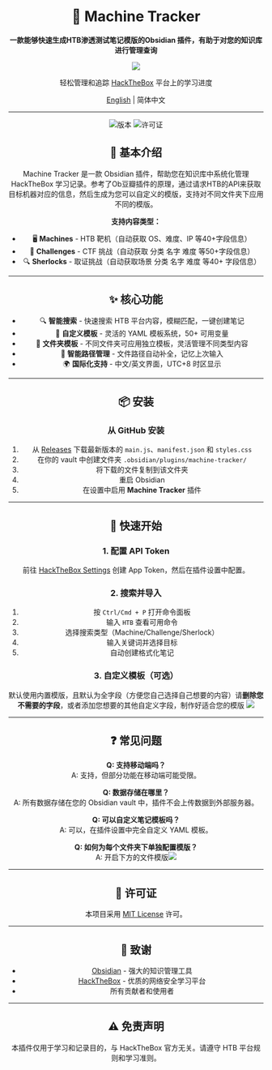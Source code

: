 <div align="center">


# 🎯 Machine Tracker

**一款能够快速生成HTB渗透测试笔记模版的Obsidian 插件，有助于对您的知识库进行管理查询**

![](https://yurain.oss-cn-chengdu.aliyuncs.com/ObsidianPixPin_2025-10-07_04-32-33.gif)

轻松管理和追踪 [HackTheBox](https://hackthebox.com) 平台上的学习进度

[English](README.en.md) | 简体中文

---

![版本](https://img.shields.io/badge/version-1.0.0-blue) ![许可证](https://img.shields.io/badge/license-MIT-green)

## 📖 基本介绍

Machine Tracker 是一款 Obsidian 插件，帮助您在知识库中系统化管理 HackTheBox 学习记录。参考了Ob豆瓣插件的原理，通过请求HTB的API来获取目标机器对应的信息，然后生成为您可以自定义的模版，支持对不同文件夹下应用不同的模版。

**支持内容类型：**

- 🖥️ **Machines** - HTB 靶机（自动获取 OS、难度、IP 等40+字段信息）
- 🎯 **Challenges** - CTF 挑战（自动获取 分类 名字 难度 等50+字段信息）
- 🔍 **Sherlocks** - 取证挑战（自动获取场景 分类 名字 难度 等40+ 字段信息）

---

## ✨ 核心功能

- 🔍 **智能搜索** - 快速搜索 HTB 平台内容，模糊匹配，一键创建笔记
- 📝 **自定义模板** - 灵活的 YAML 模板系统，50+ 可用变量
- 📂 **文件夹模板** - 不同文件夹可应用独立模板，灵活管理不同类型内容
- 📁 **智能路径管理** - 文件路径自动补全，记忆上次输入
- 🌍 **国际化支持** - 中文/英文界面，UTC+8 时区显示

---

## 📦 安装

### 从 GitHub 安装

1. 从 [Releases](https://github.com/Ryanu9/Obsidian-Machine-Tracker/releases) 下载最新版本的 `main.js`、`manifest.json` 和 `styles.css`
2. 在你的 vault 中创建文件夹 `.obsidian/plugins/machine-tracker/`
3. 将下载的文件复制到该文件夹
4. 重启 Obsidian
5. 在设置中启用 **Machine Tracker** 插件

---

## 🚀 快速开始

### 1. 配置 API Token

前往 [HackTheBox Settings](https://app.hackthebox.com/profile/settings) 创建 App Token，然后在插件设置中配置。

### 2. 搜索并导入

1. 按 `Ctrl/Cmd + P` 打开命令面板
2. 输入 `HTB` 查看可用命令
3. 选择搜索类型（Machine/Challenge/Sherlock）
4. 输入关键词并选择目标
5. 自动创建格式化笔记

### 3. 自定义模板（可选）

默认使用内置模版，且默认为全字段（方便您自己选择自己想要的内容）请**删除您不需要的字段**，或者添加您想要的其他自定义字段，制作好适合您的模版
![](https://yurain.oss-cn-chengdu.aliyuncs.com/ObsidianPasted%20image%2020251007042205.png)

---

## ❓ 常见问题

**Q: 支持移动端吗？**  
A: 支持，但部分功能在移动端可能受限。

**Q: 数据存储在哪里？**  
A: 所有数据存储在您的 Obsidian vault 中，插件不会上传数据到外部服务器。

**Q: 可以自定义笔记模板吗？**  
A: 可以，在插件设置中完全自定义 YAML 模板。

**Q: 如何为每个文件夹下单独配置模版？**  
A: 开启下方的文件模版![](https://yurain.oss-cn-chengdu.aliyuncs.com/Obsidianimage-20251007042512657.png)

---

## 📄 许可证

本项目采用 [MIT License](LICENSE) 许可。

---

## 🙏 致谢

- [Obsidian](https://obsidian.md/) - 强大的知识管理工具
- [HackTheBox](https://hackthebox.com) - 优质的网络安全学习平台
- 所有贡献者和使用者

---

## ⚠️ 免责声明

本插件仅用于学习和记录目的，与 HackTheBox 官方无关。请遵守 HTB 平台规则和学习准则。